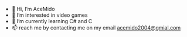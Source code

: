 - 👋 Hi, I’m AceMido
- 👀 I’m interested in video games
- 🌱 I’m currently learning C# and C
- 📫 reach me by contacting me on my email acemido2004@gmial.com 

<!---
AceMido/AceMido is a ✨ special ✨ repository because its `README.md` (this file) appears on your GitHub profile.
You can click the Preview link to take a look at your changes.
--->
